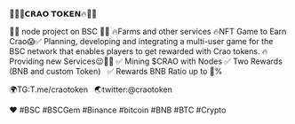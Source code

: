 🚀🚀🔥𝗖𝗥𝗔𝗢 𝗧𝗢𝗞𝗘𝗡🔥🚀🚀 

✌🏾 node project on BSC ✌🏾 
🔥Farms and other services 
🔥NFT Game to Earn Crao😱✅ 
Planning, developing and integrating a multi-user game for the BSC network that enables players to get rewarded with Crao tokens. 
🔥Providing new Services😉👌🏽 
✅ Mining $CRAO with Nodes 
✅ Two Rewards (BNB and custom Token)  
✅ Rewards BNB Ratio up to 💯%

🌍TG:T.me/craotoken  
🌏twitter:@craotoken

❤️ #BSC #BSCGem #Binance #bitcoin #BNB #BTC #Crypto
